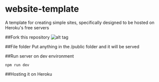 # website-template
A template for creating simple sites, specifically designed to be hosted on Heroku's free servers

##Fork this repository
![alt tag](https://raw.github.com/yangli1990/website-template/guide/how-to-fork.jpg)


##File folder
Put anything in the /public folder and it will be served

##Run server on dev environment
```
npm run dev
```

##Hosting it on Heroku

